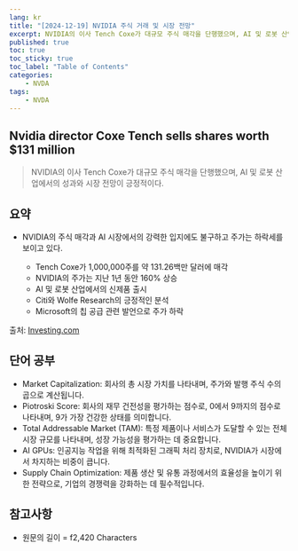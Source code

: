 ```yaml
---
lang: kr
title: "[2024-12-19] NVIDIA 주식 거래 및 시장 전망"
excerpt: NVIDIA의 이사 Tench Coxe가 대규모 주식 매각을 단행했으며, AI 및 로봇 산업에서의 성과와 시장 전망이 긍정적이다.
published: true
toc: true
toc_sticky: true
toc_label: "Table of Contents"
categories:
    - NVDA
tags:
    - NVDA
---
```


## Nvidia director Coxe Tench sells shares worth $131 million

> NVIDIA의 이사 Tench Coxe가 대규모 주식 매각을 단행했으며, AI 및 로봇 산업에서의 성과와 시장 전망이 긍정적이다.

## 요약

- NVIDIA의 주식 매각과 AI 시장에서의 강력한 입지에도 불구하고 주가는 하락세를 보이고 있다.

  - Tench Coxe가 1,000,000주를 약 131.26백만 달러에 매각
  - NVIDIA의 주가는 지난 1년 동안 160% 상승
  - AI 및 로봇 산업에서의 신제품 출시
  - Citi와 Wolfe Research의 긍정적인 분석
  - Microsoft의 칩 공급 관련 발언으로 주가 하락

출처: [Investing.com](https://www.investing.com/news/insider-trading-news/nvidia-director-coxe-tench-sells-shares-worth-131-million-93CH-3780684)

## 단어 공부

- Market Capitalization: 회사의 총 시장 가치를 나타내며, 주가와 발행 주식 수의 곱으로 계산됩니다.
- Piotroski Score: 회사의 재무 건전성을 평가하는 점수로, 0에서 9까지의 점수로 나타내며, 9가 가장 건강한 상태를 의미합니다.
- Total Addressable Market (TAM): 특정 제품이나 서비스가 도달할 수 있는 전체 시장 규모를 나타내며, 성장 가능성을 평가하는 데 중요합니다.
- AI GPUs: 인공지능 작업을 위해 최적화된 그래픽 처리 장치로, NVIDIA가 시장에서 차지하는 비중이 큽니다.
- Supply Chain Optimization: 제품 생산 및 유통 과정에서의 효율성을 높이기 위한 전략으로, 기업의 경쟁력을 강화하는 데 필수적입니다.

## 참고사항


- 원문의 길이 = f2,420 Characters

